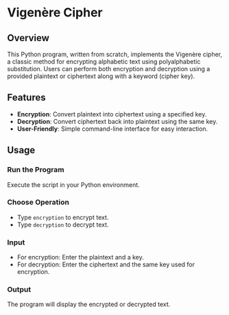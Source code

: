 # Vigenère Cipher

## Overview
This Python program, written from scratch, implements the Vigenère cipher, a classic method for encrypting alphabetic text using polyalphabetic substitution. Users can perform both encryption and decryption using a provided plaintext or ciphertext along with a keyword (cipher key).

## Features
- **Encryption**: Convert plaintext into ciphertext using a specified key.
- **Decryption**: Convert ciphertext back into plaintext using the same key.
- **User-Friendly**: Simple command-line interface for easy interaction.

## Usage
### Run the Program
Execute the script in your Python environment.

### Choose Operation
- Type `encryption` to encrypt text.
- Type `decryption` to decrypt text.

### Input
- For encryption: Enter the plaintext and a key.
- For decryption: Enter the ciphertext and the same key used for encryption.

### Output
The program will display the encrypted or decrypted text.
